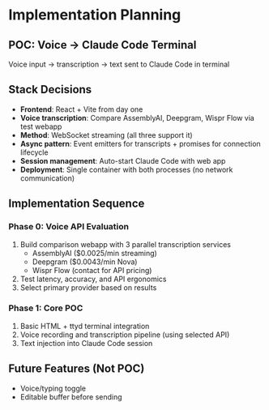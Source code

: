 # Implementation Planning

## POC: Voice → Claude Code Terminal

Voice input → transcription → text sent to Claude Code in terminal

## Stack Decisions  
- **Frontend**: React + Vite from day one
- **Voice transcription**: Compare AssemblyAI, Deepgram, Wispr Flow via test webapp
- **Method**: WebSocket streaming (all three support it)
- **Async pattern**: Event emitters for transcripts + promises for connection lifecycle
- **Session management**: Auto-start Claude Code with web app  
- **Deployment**: Single container with both processes (no network communication)

## Implementation Sequence

### Phase 0: Voice API Evaluation
1. Build comparison webapp with 3 parallel transcription services
   - AssemblyAI ($0.0025/min streaming)
   - Deepgram ($0.0043/min Nova)
   - Wispr Flow (contact for API pricing)
2. Test latency, accuracy, and API ergonomics
3. Select primary provider based on results

### Phase 1: Core POC
1. Basic HTML + ttyd terminal integration
2. Voice recording and transcription pipeline (using selected API)
3. Text injection into Claude Code session

## Future Features (Not POC)
- Voice/typing toggle
- Editable buffer before sending